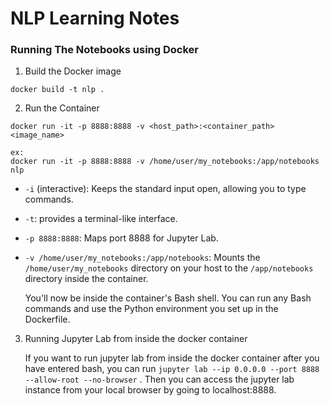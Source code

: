 # NLP Learning Notes

### Running The Notebooks using Docker

1. Build the Docker image
```
docker build -t nlp .
```
2. Run the Container
```
docker run -it -p 8888:8888 -v <host_path>:<container_path> <image_name>

ex:
docker run -it -p 8888:8888 -v /home/user/my_notebooks:/app/notebooks nlp
```
-   `-i` (interactive): Keeps the standard input open, allowing you to type commands.
-   `-t`: provides a terminal-like interface.
-   `-p 8888:8888`: Maps port 8888 for Jupyter Lab.
-   `-v /home/user/my_notebooks:/app/notebooks`: Mounts the `/home/user/my_notebooks` directory on your host to the `/app/notebooks` directory inside the container.


    You'll now be inside the container's Bash shell. You can run any Bash commands and use the Python environment you set up in the Dockerfile.

3. Running Jupyter Lab from inside the docker container

    If you want to run jupyter lab from inside the docker container after you have entered bash, you can run 
`jupyter lab --ip 0.0.0.0 --port 8888 --allow-root --no-browser`
. Then you can access the jupyter lab instance from your local browser by going to localhost:8888.

